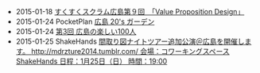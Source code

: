 * 2015-01-18 [すくすくスクラム広島第９回　「Value Proposition Design」](http://www.facebook.com/great.hiroshima/posts/499598033516180)
* 2015-01-24 PocketPlan [広島 20's ガーデン](http://www.facebook.com/events/822276691163115/permalink/822276701163114/)
* 2015-01-24 [第3回 広島の楽しい100人](http://www.facebook.com/events/744646872281891/permalink/744646878948557/)
* 2015-01-25 ShakeHands [間取り図ナイトツアー追加公演＠広島を開催します。 http://mdrzture2014.tumblr.com/ 会場：コワーキングスペースShakeHands 日程：1月25日（日） 時間：19:00](http://www.facebook.com/CoworkingShakeHands/posts/860367234014672)
